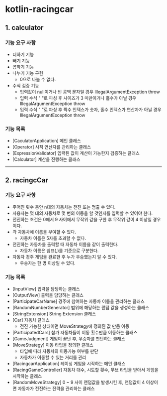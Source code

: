 # kotlin-racingcar
## 1. calculator
### 기능 요구 사항
* 더하기 기능
* 빼기 기능
* 곱하기 기능
* 나누기 기능 구현
    * 0으로 나눌 수 없다.
* 수식 검증 기능
    * 입력값이 null이거나 빈 공백 문자일 경우 IllegalArgumentException throw
    * 입력 수식 " "로 파싱 후 사이즈가 3 미만이거나 홀수가 아닐 경우 IllegalArgumentException throw
    * 입력 수식 " "로 파싱 후 짝수 인덱스가 숫자, 홀수 인덱스가 연산자가 아닐 경우 IllegalArgumentException throw

### 기능 목록
* [CaculatorApplication] 메인 클래스
* [Operator] 사칙 연산자를 관리하는 클래스
* [ExpressionValidator] 입력된 값이 계산이 가능한지 검증하는 클래스
* [Calculator] 계산을 진행하는 클래스

---

## 2. racingcCar
### 기능 요구 사항
* 주어진 횟수 동안 n대의 자동차는 전진 또는 멈출 수 있다.
* 사용자는 몇 대의 자동차로 몇 번의 이동을 할 것인지를 입력할 수 있어야 한다.
* 전진하는 조건은 0에서 9 사이에서 무작위 값을 구한 후 무작위 값이 4 이상일 경우이다.
* 각 자동차에 이름을 부여할 수 있다. 
  * 자동차 이름은 5자를 초과할 수 없다. 
* 전진하는 자동차를 출력할 때 자동차 이름을 같이 출력한다. 
  * 자동차 이름은 쉼표(,)를 기준으로 구분한다. 
* 자동차 경주 게임을 완료한 후 누가 우승했는지 알 수 있다.
  * 우승자는 한 명 이상일 수 있다.

### 기능 목록
* [InputView] 입력을 담당하는 클래스
* [OutputView] 출력을 담당하는 클래스
* [ParticipateCarName] 경주에 참여하는 자동차 이름을 관리하는 클래스
* [RandomNumberGenerator] 범위에 해당하는 랜덤 값을 생성하는 클래스
* [StringExtension] String Extension 클래스
* [Car] 자동차 클래스
  * 전진 가능한 상태이면 MoveStrategy에 정의된 값 만큼 이동
* [ParticipatedCars] 참가 자동차들이 이동 횟수만큼 이동하는 클래스
* [GameJudgment] 게임이 끝난 후, 우승자를 판단하는 클래스
* [MoveStrategy] 이동 타입을 정의한 클래스
  * 타입에 따라 자동차의 이동가능 여부를 판단
  * 자동차가 이동할 수 있는 거리를 관리
* [RacingcarApplication] 레이싱 게임을 시작하는 메인 클래스
* [RacingGameController] 자동차 대수, 시도할 횟수, 무브 타입을 받아서 게임을 시작하는 클래스
* [RandomMoveStrategy] 0 ~ 9 사이 랜덤값을 발생시킨 후, 랜덤값이 4 이상이면 자동차가 전진하는 전략을 관리하는 클래스
